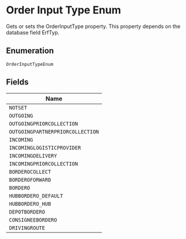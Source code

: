 
# Order Input Type Enum

Gets or sets the OrderInputType property. This property depends on the database field ErfTyp.

## Enumeration

`OrderInputTypeEnum`

## Fields

| Name |
|  --- |
| `NOTSET` |
| `OUTGOING` |
| `OUTGOINGPRIORCOLLECTION` |
| `OUTGOINGPARTNERPRIORCOLLECTION` |
| `INCOMING` |
| `INCOMINGLOGISTICPROVIDER` |
| `INCOMINGDELIVERY` |
| `INCOMINGPRIORCOLLECTION` |
| `BORDEROCOLLECT` |
| `BORDEROFORWARD` |
| `BORDERO` |
| `HUBBORDERO_DEFAULT` |
| `HUBBORDERO_HUB` |
| `DEPOTBORDERO` |
| `CONSIGNEEBORDERO` |
| `DRIVINGROUTE` |

